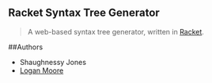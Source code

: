 Racket Syntax Tree Generator
----------------------------
> A web-based syntax tree generator, written in [Racket](http://racket-lang.org/).

##Authors
- Shaughnessy Jones
- [Logan Moore](https://loganmoore.me)
